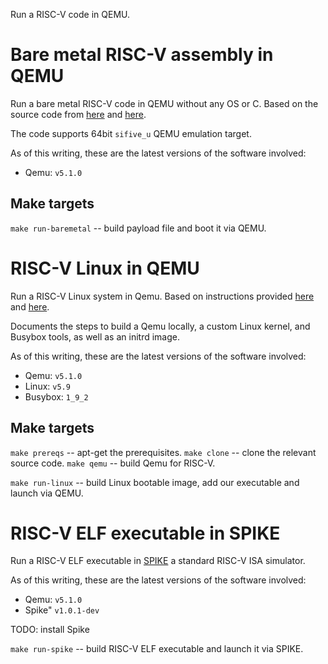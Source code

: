 Run a RISC-V code in QEMU.

Bare metal RISC-V assembly in QEMU
=================================

Run a bare metal RISC-V code in QEMU without any OS or C. Based on the source code from [here][riscv-hello-asm] and [here][riscv-hello-asm2].

The code supports 64bit `sifive_u` QEMU emulation target.

As of this writing, these are the latest versions of the software involved:
* Qemu: `v5.1.0`

Make targets
------------

`make run-baremetal` -- build payload file and boot it via QEMU.

RISC-V Linux in QEMU
====================

Run a RISC-V Linux system in Qemu. Based on instructions provided
[here][riscv-qemu-docs] and [here][custom-kernel-tutorial].

Documents the steps to build a Qemu locally, a custom Linux kernel, and Busybox
tools, as well as an initrd image.

As of this writing, these are the latest versions of the software involved:
* Qemu: `v5.1.0`
* Linux: `v5.9`
* Busybox: `1_9_2`

Make targets
------------

`make prereqs` -- apt-get the prerequisites.
`make clone` -- clone the relevant source code.
`make qemu` -- build Qemu for RISC-V.

`make run-linux` -- build Linux bootable image, add our executable and launch via QEMU.

RISC-V ELF executable in SPIKE
=================================

Run a RISC-V ELF executable in [SPIKE][spike] a standard RISC-V ISA simulator.

As of this writing, these are the latest versions of the software involved:
* Qemu: `v5.1.0`
* Spike" `v1.0.1-dev`

TODO: install Spike

`make run-spike` -- build RISC-V ELF executable and launch it via SPIKE.

[riscv-qemu-docs]: https://risc-v-getting-started-guide.readthedocs.io/en/latest/linux-qemu.html
[custom-kernel-tutorial]: http://mgalgs.github.io/2015/05/16/how-to-build-a-custom-linux-kernel-for-qemu-2015-edition.html
[riscv-hello-asm]: https://github.com/noteed/riscv-hello-asm
[riscv-hello-asm2]: https://theintobooks.wordpress.com/2019/12/28/hello-world-on-risc-v-with-qemu
[spike]: https://github.com/riscv/riscv-isa-sim


